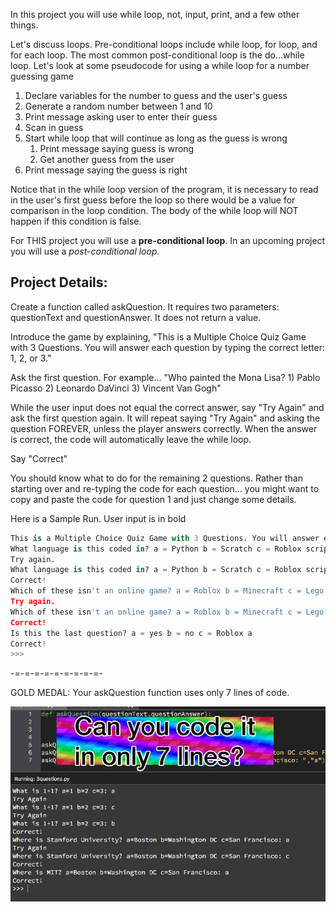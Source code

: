 In this project you will use while loop, not, input, print, and a few other things.

Let's discuss loops. Pre-conditional loops include while loop, for loop, and for each loop. The most common post-conditional loop is the do...while loop. Let's look at some pseudocode for using a while loop for a number guessing game
1. Declare variables for the number to guess and the user's guess
1. Generate a random number between 1 and 10
1. Print message asking user to enter their guess
1. Scan in guess
1. Start while loop that will continue as long as the guess is wrong
   1. Print message saying guess is wrong
   1. Get another guess from the user
1. Print message saying the guess is right

Notice that in the while loop version of the program, it is necessary to read in the user's first guess before the loop so there would be a value for comparison in the loop condition. The body of the while loop will NOT happen if this condition is false.

For THIS project you will use a **pre-conditional loop**. In an upcoming project you will use a *post-conditional loop*.

## Project Details:

Create a function called askQuestion. It requires two parameters: questionText and questionAnswer. It does not return a value.

Introduce the game by explaining, "This is a Multiple Choice Quiz Game with 3 Questions. You will answer each question by typing the correct letter: 1, 2, or 3."

Ask the first question. For example... "Who painted the Mona Lisa? 1) Pablo Picasso 2) Leonardo DaVinci 3) Vincent Van Gogh"

While the user input does not equal the correct answer, say "Try Again" and ask the first question again. It will repeat saying "Try Again" and asking the question FOREVER, unless the player answers correctly. When the answer is correct, the code will automatically leave the while loop.

Say "Correct"

You should know what to do for the remaining 2 questions. Rather than starting over and re-typing the code for each question... you might want to copy and paste the code for question 1 and just change some details.

Here is a Sample Run. User input is in bold
```python
This is a Multiple Choice Quiz Game with 3 Questions. You will answer each question by typing the correct letter: 1, 2, or 3.
What language is this coded in? a = Python b = Scratch c = Roblox script b
Try again.
What language is this coded in? a = Python b = Scratch c = Roblox script a
Correct!
Which of these isn't an online game? a = Roblox b = Minecraft c = Lego a
Try again.
Which of these isn't an online game? a = Roblox b = Minecraft c = Lego c
Correct!
Is this the last question? a = yes b = no c = Roblox a
Correct!
>>> 
```
-=-=-=-=-=-=-=-=-=-

GOLD MEDAL: Your askQuestion function uses only 7 lines of code.

![goldmedal](/threeQuestions.jpg)
